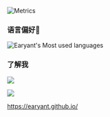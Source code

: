 ![Metrics](https://metrics.lecoq.io/earyantLe?template=classic&isocalendar=1&introduction=1&people=1&lines=1&isocalendar.duration=half-year&introduction.title=true&people.limit=24&people.size=28&people.types=followers%2C%20following&people.identicons=false&people.shuffle=false&config.timezone=Asia%2FShanghai)




### 语言偏好👋

![Earyant's Most used languages](https://github-readme-stats.vercel.app/api/top-langs?username=EaryantLe&show_icons=true&count_private=true&theme=gotham)

### 了解我

![](https://img.shields.io/badge/dynamic/json?color=da282a&label=%E7%9F%A5%E4%B9%8E%7CEaryant%E4%BB%93%E5%BA%93&query=%24.data.totalSubs&url=https%3A%2F%2Fapi.spencerwoo.com%2Fsubstats%2F%3Fsource%3Dzhihu%26queryKey%3Dlirui940403%26source%3Dgithub%26queryKey%3DearyantLe)

![](https://visitor-badge.glitch.me/badge?page_id=earyantLe)

https://earyant.github.io/





